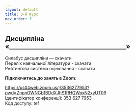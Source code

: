 ```yaml
---
layout: default
title: 3-й Курс
nav_order: 3
---
```


## Дисципліна «______________________________________»

Силабус дисципліни — скачати  
Перелік навчальної літератури - скачати  
Рейтингова система оцінювання - скачати

**Підключитись до занять в Zoom:**

[https://us04web.zoom.us/j/3536277953?pwd=ZnpnOWNGb1BDdXJhS1RHQWpxN2xyUT09  
](https://us04web.zoom.us/j/3536277953?pwd=ZnpnOWNGb1BDdXJhS1RHQWpxN2xyUT09)Ідентифікатор конференції: 353 627 7953  
Код доступу: tef  
